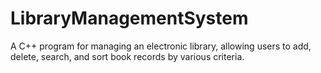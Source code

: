 # LibraryManagementSystem
A C++ program for managing an electronic library, allowing users to add, delete, search, and sort book records by various criteria.
